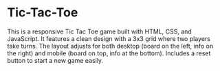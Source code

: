 # Tic-Tac-Toe
This is a responsive Tic Tac Toe game built with HTML, CSS, and JavaScript. It features a clean design with a 3x3 grid where two players take turns. The layout adjusts for both desktop (board on the left, info on the right) and mobile (board on top, info at the bottom). Includes a reset button to start a new game easily.
